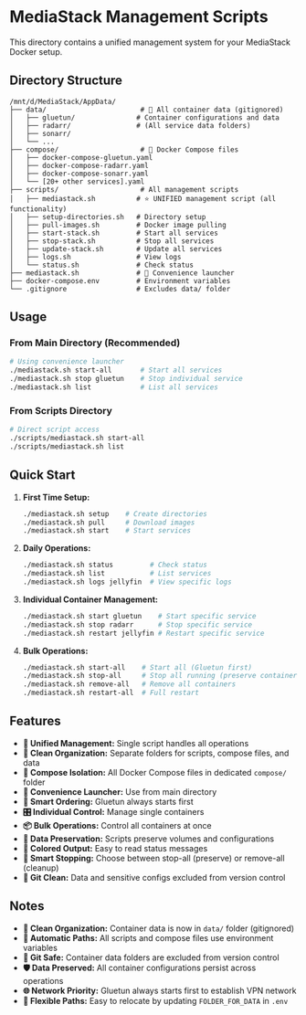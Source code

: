 # MediaStack Management Scripts

This directory contains a unified management system for your MediaStack Docker setup.

## Directory Structure

```
/mnt/d/MediaStack/AppData/
├── data/                       # 📁 All container data (gitignored)
│   ├── gluetun/               # Container configurations and data
│   ├── radarr/                # (All service data folders)
│   ├── sonarr/
│   └── ...
├── compose/                    # 🐳 Docker Compose files
│   ├── docker-compose-gluetun.yaml
│   ├── docker-compose-radarr.yaml
│   ├── docker-compose-sonarr.yaml
│   └── [20+ other services].yaml
├── scripts/                    # All management scripts
│   ├── mediastack.sh          # ⭐ UNIFIED management script (all functionality)
│   ├── setup-directories.sh   # Directory setup
│   ├── pull-images.sh         # Docker image pulling
│   ├── start-stack.sh         # Start all services
│   ├── stop-stack.sh          # Stop all services
│   ├── update-stack.sh        # Update all services
│   ├── logs.sh                # View logs
│   └── status.sh              # Check status
├── mediastack.sh              # 🚀 Convenience launcher
├── docker-compose.env         # Environment variables
└── .gitignore                 # Excludes data/ folder
```

## Usage

### From Main Directory (Recommended)

```bash
# Using convenience launcher
./mediastack.sh start-all       # Start all services
./mediastack.sh stop gluetun    # Stop individual service
./mediastack.sh list            # List all services
```

### From Scripts Directory

```bash
# Direct script access
./scripts/mediastack.sh start-all
./scripts/mediastack.sh list
```

## Quick Start

1. **First Time Setup:**
   ```bash
   ./mediastack.sh setup    # Create directories
   ./mediastack.sh pull     # Download images
   ./mediastack.sh start    # Start services
   ```

2. **Daily Operations:**
   ```bash
   ./mediastack.sh status         # Check status
   ./mediastack.sh list           # List services
   ./mediastack.sh logs jellyfin  # View specific logs
   ```

3. **Individual Container Management:**
   ```bash
   ./mediastack.sh start gluetun    # Start specific service
   ./mediastack.sh stop radarr      # Stop specific service
   ./mediastack.sh restart jellyfin # Restart specific service
   ```

4. **Bulk Operations:**
   ```bash
   ./mediastack.sh start-all    # Start all (Gluetun first)
   ./mediastack.sh stop-all     # Stop all running (preserve containers)
   ./mediastack.sh remove-all   # Remove all containers
   ./mediastack.sh restart-all  # Full restart
   ```

## Features

- **🎯 Unified Management:** Single script handles all operations
- **📁 Clean Organization:** Separate folders for scripts, compose files, and data
- **🐳 Compose Isolation:** All Docker Compose files in dedicated `compose/` folder
- **🚀 Convenience Launcher:** Use from main directory
- **🔄 Smart Ordering:** Gluetun always starts first
- **🎛️ Individual Control:** Manage single containers
- **📦 Bulk Operations:** Control all containers at once
- **💾 Data Preservation:** Scripts preserve volumes and configurations
- **🎨 Colored Output:** Easy to read status messages
- **🛑 Smart Stopping:** Choose between stop-all (preserve) or remove-all (cleanup)
- **🚫 Git Clean:** Data and sensitive configs excluded from version control

## Notes

- **📁 Clean Organization:** Container data is now in `data/` folder (gitignored)
- **🔄 Automatic Paths:** All scripts and compose files use environment variables
- **🚫 Git Safe:** Container data folders are excluded from version control
- **🛡️ Data Preserved:** All container configurations persist across operations
- **🌐 Network Priority:** Gluetun always starts first to establish VPN network
- **📍 Flexible Paths:** Easy to relocate by updating `FOLDER_FOR_DATA` in `.env`